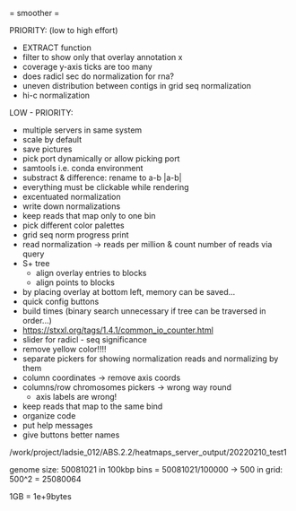 = smoother =

PRIORITY: (low to high effort)
- EXTRACT function
- filter to show only that overlay annotation x
- coverage y-axis ticks are too many
- does radicl sec do normalization for rna?
- uneven distribution between contigs in grid seq normalization
- hi-c normalization

LOW - PRIORITY:
- multiple servers in same system
- scale by default
- save pictures
- pick port dynamically or allow picking port
- samtools i.e. conda environment
- substract & difference: rename to a-b |a-b|
- everything must be clickable while rendering
- excentuated normalization
- write down normalizations
- keep reads that map only to one bin
- pick different color palettes
- grid seq norm progress print
- read normalization -> reads per million & count number of reads via query
- S+ tree
    - align overlay entries to blocks
    - align points to blocks
- by placing overlay at bottom left, memory can be saved...
- quick config buttons
- build times (binary search unnecessary if tree can be traversed in order...)
- https://stxxl.org/tags/1.4.1/common_io_counter.html
- slider for radicl - seq significance
- remove yellow color!!!!
- separate pickers for showing normalization reads and normalizing by them
- column coordinates -> remove axis coords
- columns/row chromosomes pickers -> wrong way round
    - axis labels are wrong!
- keep reads that map to the same bind
- organize code
- put help messages
- give buttons better names










 /work/project/ladsie_012/ABS.2.2/heatmaps_server_output/20220210_test1


genome size: 50081021
in 100kbp bins = 50081021/100000 -> 500
in grid: 500^2 = 25080064

1GB = 1e+9bytes